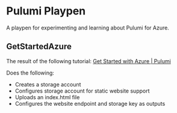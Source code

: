 # Pulumi Playpen
A playpen for experimenting and learning about Pulumi for Azure.

## GetStartedAzure

The result of the following tutorial: [Get Started with Azure | Pulumi](https://www.pulumi.com/docs/get-started/azure/)

Does the following:

- Creates a storage account
- Configures storage account for static website support
- Uploads an index.html file
- Configures the website endpoint and storage key as outputs

